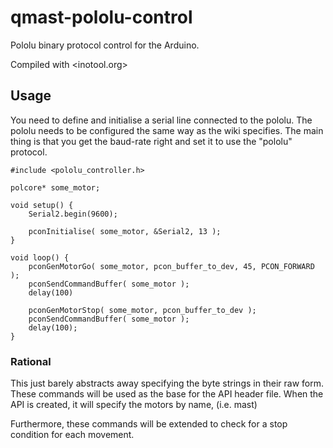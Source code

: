 qmast-pololu-control
====================

Pololu binary protocol control for the Arduino.

Compiled with <inotool.org>

## Usage

You need to define and initialise a serial line connected to the pololu. The
pololu needs to be configured the same way as the wiki specifies. The main
thing is that you get the baud-rate right and set it to use the "pololu"
protocol.

```Arduino
#include <pololu_controller.h>

polcore* some_motor;

void setup() {
    Serial2.begin(9600);

    pconInitialise( some_motor, &Serial2, 13 );
}

void loop() {
    pconGenMotorGo( some_motor, pcon_buffer_to_dev, 45, PCON_FORWARD );
    pconSendCommandBuffer( some_motor );
    delay(100)
    
    pconGenMotorStop( some_motor, pcon_buffer_to_dev );
    pconSendCommandBuffer( some_motor );
    delay(100);
}
```

### Rational

This just barely abstracts away specifying the byte strings in their raw form.
These commands will be used as the base for the API header file. When the API
is created, it will specify the motors by name, (i.e. mast)

Furthermore, these commands will be extended to check for a stop condition for
each movement.
